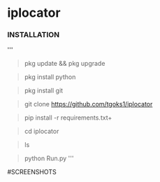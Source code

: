 # iplocator


### INSTALLATION
'''
> pkg update && pkg upgrade

> pkg install python

> pkg install git

> git clone https://github.com/tgoks1/iplocator 

> pip install -r requirements.txt+

> cd iplocator

> ls

> python Run.py
'''


#SCREENSHOTS

<p Screenshot_20230505-000320_Anonesian.jpg

